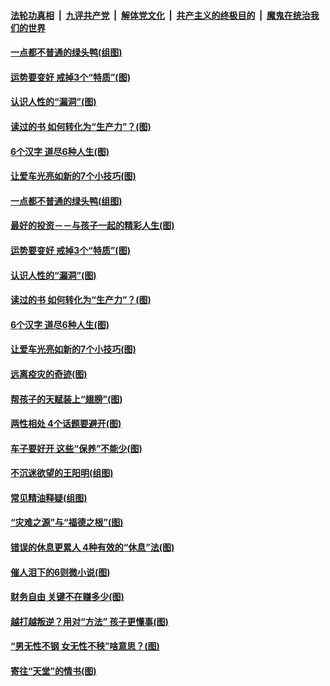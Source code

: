 

####  [法轮功真相](../../../../basic/blob/master/README.md?t=02061901) &nbsp;|&nbsp; [九评共产党](../../../../9ping.md/blob/master/README.md?t=02061901) &nbsp;|&nbsp; [解体党文化](../../../../jtdwh.md/blob/master/README.md?t=02061901)  &nbsp;|&nbsp; [共产主义的终极目的](../../../../gczydzjmd.md/blob/master/README.md?t=02061901) &nbsp;|&nbsp; [魔鬼在统治我们的世界](../../../../mgztzwmdsj.md/blob/master/README.md?t=02061901) 

#### [一点都不普通的绿头鸭(组图)](../pages/p8/961663.md?t=02061901) 

#### [运势要变好 戒掉3个“特质”(图)](../pages/p8/961614.md?t=02061901) 

#### [认识​人性的“漏洞”(图)](../pages/p8/961230.md?t=02061901) 

#### [读过的书 如何转化为“生产力”？(图)](../pages/p8/960097.md?t=02061901) 

#### [6个汉字 道尽6种人生(图)](../pages/p8/961509.md?t=02061901) 

#### [让爱车光亮如新的7个小技巧(图)](../pages/p8/961536.md?t=02061901) 

#### [一点都不普通的绿头鸭(组图)](../pages/p8/961663.md?t=02061901) 

#### [最好的投资－－与孩子一起的精彩人生(图)](../pages/p8/961644.md?t=02061901) 

#### [运势要变好 戒掉3个“特质”(图)](../pages/p8/961614.md?t=02061901) 

#### [认识​人性的“漏洞”(图)](../pages/p8/961230.md?t=02061901) 

#### [读过的书 如何转化为“生产力”？(图)](../pages/p8/960097.md?t=02061901) 

#### [6个汉字 道尽6种人生(图)](../pages/p8/961509.md?t=02061901) 

#### [让爱车光亮如新的7个小技巧(图)](../pages/p8/961536.md?t=02061901) 

#### [远离疫灾的奇迹(图)](../pages/p8/961245.md?t=02061901) 

#### [帮孩子的天赋装上“翅膀”(图)](../pages/p8/960095.md?t=02061901) 

#### [两性相处 4个话题要避开(图)](../pages/p8/961417.md?t=02061901) 

#### [车子要好开 这些“保养”不能少(图)](../pages/p8/961406.md?t=02061901) 

#### [不沉迷欲望的王阳明(组图)](../pages/p8/961226.md?t=02061901) 

#### [常见精油释疑(组图)](../pages/p8/960091.md?t=02061901) 

#### [“灾难之源”与“福德之根”(图)](../pages/p8/961297.md?t=02061901) 

#### [错误的休息更累人 4种有效的“休息”法(图)](../pages/p8/961182.md?t=02061901) 

#### [催人泪下的6则微小说(图)](../pages/p8/960664.md?t=02061901) 

#### [财务自由 关键不在赚多少(图)](../pages/p8/960288.md?t=02061901) 

#### [越打越叛逆？用对“方法” 孩子更懂事(图)](../pages/p8/961155.md?t=02061901) 

#### [“男无性不钢 女无性不秧”啥意思？(图)](../pages/p8/961051.md?t=02061901) 

#### [寄往“天堂”的情书(图)](../pages/p8/960649.md?t=02061901) 

